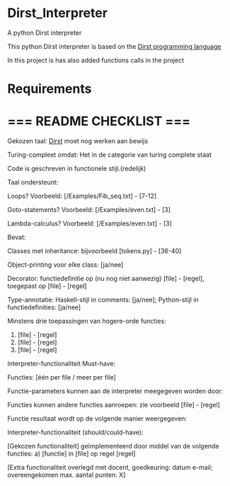 # Dirst_Interpreter

A python Dirst interpreter

This python Dirst interpreter is based on the [Dirst programming language](https://esolangs.org/wiki/Dirst)

In this project is has also added functions calls in the project

# Requirements

# === README CHECKLIST ===

Gekozen taal: [Dirst](https://esolangs.org/wiki/Dirst) moet nog werken aan bewijs

Turing-compleet omdat: Het in de categorie van turing complete staat

Code is geschreven in functionele stijl.(redelijk)

Taal ondersteunt:

Loops? Voorbeeld: [/Examples/Fib_seq.txt] - [7-12]

Goto-statements? Voorbeeld: [/Examples/even.txt] - [3]

Lambda-calculus? Voorbeeld: [/Examples/even.txt] - [3]

Bevat:

Classes met inheritance: bijvoorbeeld [tokens.py] - [36-40]

Object-printing voor elke class: [ja/nee]

Decorator: functiedefinitie op (nu nog niet aanwezig) [file] - [regel], toegepast op [file] - [regel]

Type-annotatie: Haskell-stijl in comments: [ja/nee]; Python-stijl in functiedefinities: [ja/nee]

Minstens drie toepassingen van hogere-orde functies:

1. [file] - [regel]
2. [file] - [regel]
3. [file] - [regel]

Interpreter-functionaliteit Must-have:

Functies: [één per file / meer per file]

Functie-parameters kunnen aan de interpreter meegegeven worden door:

Functies kunnen andere functies aanroepen: zie voorbeeld [file] - [regel]

Functie resultaat wordt op de volgende manier weergegeven:

Interpreter-functionaliteit (should/could-have):

[Gekozen functionaliteit] geïmplementeerd door middel van de volgende functies: a) [functie] in [file] op regel [regel]

[Extra functionaliteit overlegd met docent, goedkeuring: datum e-mail; overeengekomen max. aantal punten: X]
